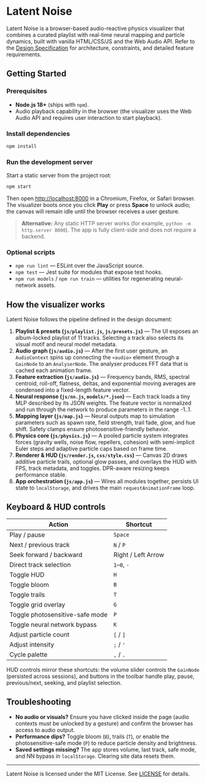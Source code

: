 # Latent Noise

Latent Noise is a browser-based audio-reactive physics visualizer that combines a curated playlist with real-time neural mapping and particle dynamics, built with vanilla HTML/CSS/JS and the Web Audio API. Refer to the [Design Specification](DESIGN.md) for architecture, constraints, and detailed feature requirements.

## Getting Started

### Prerequisites
- **Node.js 18+** (ships with `npm`).
- Audio playback capability in the browser (the visualizer uses the Web Audio API and requires user interaction to start playback).

### Install dependencies
```bash
npm install
```

### Run the development server
Start a static server from the project root:
```bash
npm start
```
Then open [http://localhost:8000](http://localhost:8000) in a Chromium, Firefox, or Safari browser. The visualizer boots once you click **Play** or press **Space** to unlock audio; the canvas will remain idle until the browser receives a user gesture.

> **Alternative:** Any static HTTP server works (for example, `python -m http.server 8000`). The app is fully client-side and does not require a backend.

### Optional scripts
- `npm run lint` — ESLint over the JavaScript source.
- `npm test` — Jest suite for modules that expose test hooks.
- `npm run models` / `npm run train` — utilities for regenerating neural-network assets.

## How the visualizer works
Latent Noise follows the pipeline defined in the design document:

1. **Playlist & presets (`js/playlist.js`, `js/presets.js`)** — The UI exposes an album-locked playlist of 11 tracks. Selecting a track also selects its visual motif and neural model metadata.
2. **Audio graph (`js/audio.js`)** — After the first user gesture, an `AudioContext` spins up connecting the `<audio>` element through a `GainNode` to an `AnalyserNode`. The analyser produces FFT data that is cached each animation frame.
3. **Feature extraction (`js/audio.js`)** — Frequency bands, RMS, spectral centroid, roll-off, flatness, deltas, and exponential moving averages are condensed into a fixed-length feature vector.
4. **Neural response (`js/nn.js`, `models/*.json`)** — Each track loads a tiny MLP described by its JSON weights. The feature vector is normalized and run through the network to produce parameters in the range -1..1.
5. **Mapping layer (`js/map.js`)** — Neural outputs map to simulation parameters such as spawn rate, field strength, trail fade, glow, and hue shift. Safety clamps ensure photosensitive-friendly behavior.
6. **Physics core (`js/physics.js`)** — A pooled particle system integrates forces (gravity wells, noise flow, repellers, cohesion) with semi-implicit Euler steps and adaptive particle caps based on frame time.
7. **Renderer & HUD (`js/render.js`, `css/style.css`)** — Canvas 2D draws additive particle trails, optional glow passes, and overlays the HUD with FPS, track metadata, and toggles. DPR-aware resizing keeps performance stable.
8. **App orchestration (`js/app.js`)** — Wires all modules together, persists UI state to `localStorage`, and drives the main `requestAnimationFrame` loop.

## Keyboard & HUD controls
| Action | Shortcut |
| --- | --- |
| Play / pause | `Space`
| Next / previous track | `N` / `P`
| Seek forward / backward | Right / Left Arrow |
| Direct track selection | `1`–`0`, `-` |
| Toggle HUD | `H` |
| Toggle bloom | `B` |
| Toggle trails | `T` |
| Toggle grid overlay | `G` |
| Toggle photosensitive-safe mode | `P` |
| Toggle neural network bypass | `K` |
| Adjust particle count | `[` / `]` |
| Adjust intensity | `;` / `'` |
| Cycle palette | `,` / `.` |

HUD controls mirror these shortcuts: the volume slider controls the `GainNode` (persisted across sessions), and buttons in the toolbar handle play, pause, previous/next, seeking, and playlist selection.

## Troubleshooting
- **No audio or visuals?** Ensure you have clicked inside the page (audio contexts must be unlocked by a gesture) and confirm the browser has access to audio output.
- **Performance dips?** Toggle bloom (`B`), trails (`T`), or enable the photosensitive-safe mode (`P`) to reduce particle density and brightness.
- **Saved settings missing?** The app stores volume, last track, safe mode, and NN bypass in `localStorage`. Clearing site data resets them.

---

Latent Noise is licensed under the MIT License. See [LICENSE](LICENSE) for details.
